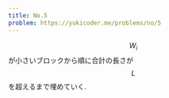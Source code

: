 ```yaml
---
title: No.5
problem: https://yukicoder.me/problems/no/5
---
```

$$ W_i $$ が小さいブロックから順に合計の長さが $$ L $$ を超えるまで埋めていく.
